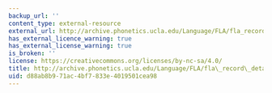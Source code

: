 ```yaml
---
backup_url: ''
content_type: external-resource
external_url: http://archive.phonetics.ucla.edu/Language/FLA/fla_record_details.html
has_external_licence_warning: true
has_external_license_warning: true
is_broken: ''
license: https://creativecommons.org/licenses/by-nc-sa/4.0/
title: http://archive.phonetics.ucla.edu/Language/FLA/fla\_record\_details.html
uid: d88ab8b9-71ac-4bf7-833e-4019501cea98
---
```

